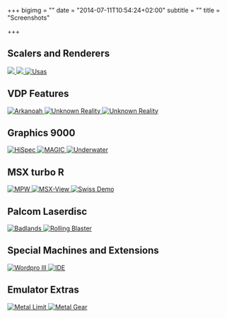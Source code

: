 +++
bigimg = ""
date = "2014-07-11T10:54:24+02:00"
subtitle = ""
title = "Screenshots"

+++

## Scalers and Renderers

<a href="/img/screenshots/sbb-3d.png" data-toggle="lightbox" data-gallery="screenshots" data-title="Scalers and Renderers" data-footer="Sex Bomb Bunny in the latest SDLGL-PP renderer, showing the 3D arcade effect! (Image scaled down)" class="col-sm-4">
  <img src="/img/screenshots/sbb-3d_thumb.png" class="img-fluid" />
</a>

<a href="/img/screenshots/scalers-mog.gif" data-toggle="lightbox" data-gallery="screenshots" data-title="Scalers and Renderers" data-footer="Maze of Galious, showing some of the available scale algorithms" class="col-sm-4">
<img src="/img/screenshots/scalers-mog_thumb.png" class="img-fluid" />
</a>

<a href="/img/screenshots/scalers-usas.gif" data-toggle="lightbox" data-gallery="screenshots" data-title="Scalers and Renderers" data-footer="Treasure of Usas, showing some of the available scale algorithms">
<img src="/img/screenshots/scalers-usas_thumb.png" alt="Usas" class="img-fluid" />
</a>

## VDP Features

<a href="/img/screenshots/arkanoah_game.png" data-toggle="lightbox" data-gallery="screenshots" data-title="VDP Features" data-footer="Ark-A-Noah showing V9938 overscan, 224 lines" class="col-sm-4">
<img src="/img/screenshots/arkanoah_game_thumb.png" alt="Arkanoah" class="img-fluid" />
</a>

<a href="/img/screenshots/ur1.png" data-toggle="lightbox" data-gallery="screenshots" data-title="VDP Features" data-footer="Unknown Reality, deinterlaced and showing overscan" class="col-sm-4">
<img src="/img/screenshots/ur1_thumb.png" alt="Unknown Reality" class="img-fluid" />
</a>

<a href="/img/screenshots/ur2.png" data-toggle="lightbox" data-gallery="screenshots" data-title="VDP Features" data-footer="Unknown Reality, real-time scope, using a horizontal screen split">
<img src="/img/screenshots/ur2_thumb.png" alt="Unknown Reality" class="img-fluid" />
</a>

## Graphics 9000

<a href="/img/screenshots/hispec.png" data-toggle="lightbox" data-gallery="screenshots" data-title="Graphics 9000" data-footer="TNI's HiSpec Demo on Gfx9000 in Bx mode" class="col-sm-4">
<img src="/img/screenshots/hispec_thumb.png" alt="HiSpec" class="img-fluid" />
</a>

<a href="/img/screenshots/magic.png" data-toggle="lightbox" data-gallery="screenshots" data-title="Graphics 9000" data-footer="NWO's MAGIC MWM Replayer on Gfx9000 in Bx mode" class="col-sm-4">
<img src="/img/screenshots/magic_thumb.png" alt="MAGIC" class="img-fluid" />
</a>

<a href="/img/screenshots/tb-underwater.png" data-toggle="lightbox" data-gallery="screenshots" data-title="Graphics 9000" data-footer="Team Bomba Underwater Demo on Gfx9000 Bx mode">
<img src="/img/screenshots/tb-underwater_thumb.png" alt="Underwater" class="img-fluid" />
</a>

## MSX turbo R

<a href="/img/screenshots/a1gt1.png" data-toggle="lightbox" data-gallery="screenshots" data-title="MSX turbo R" data-footer="MWP, Panasonic FS-A1GT turbo-R internal software" class="col-sm-4">
<img src="/img/screenshots/a1gt1_thumb.png" alt="MPW" class="img-fluid" />
</a>

<a href="/img/screenshots/a1gt2.png" data-toggle="lightbox" data-gallery="screenshots" data-title="MSX turbo R" data-footer="MSX-View, Panasonic FS-A1GT Turbo-R internal software" class="col-sm-4">
<img src="/img/screenshots/a1gt2_thumb.png" alt="MSX-View" class="img-fluid" />
</a>

<a href="/img/screenshots/swissdemo.png" data-toggle="lightbox" data-gallery="screenshots" data-title="MSX turbo R" data-footer="Swiss Demo, showing screen 12 capabilities">
<img src="/img/screenshots/swissdemo_thumb.png" alt="Swiss Demo" class="img-fluid" />
</a>

## Palcom Laserdisc

<a href="/img/screenshots/badlands.png" data-toggle="lightbox" data-gallery="screenshots" data-title="Palcom Laserdisc" data-footer="Konami's Badlands on a Pioneer PX-7 with laserdisc player" class="col-sm-4">
<img src="/img/screenshots/badlands_thumb.png" alt="Badlands" class="img-fluid" />
</a>

<a href="/img/screenshots/rollingblaster.png" data-toggle="lightbox" data-gallery="screenshots" data-title="Palcom Laserdisc" data-footer="Rolling Blaster on a Pioneer PX-7 with laserdisc player">
<img src="/img/screenshots/rollingblaster_thumb.png" alt="Rolling Blaster" class="img-fluid" />
</a>

## Special Machines and Extensions

<a href="/img/screenshots/fs4600f3.png" data-toggle="lightbox" data-gallery="screenshots" data-title="Special Machines and Extensions" data-footer="WordPro III, National FS-4600F internal software" class="col-sm-4">
<img src="/img/screenshots/fs4600f3_thumb.png" alt="Wordpro III" class="img-fluid" />
</a>

<a href="/img/screenshots/ide.png" data-toggle="lightbox" data-gallery="screenshots" data-title="Special Machines and Extensions" data-footer="Sunrise IDE interface emulation: IDEFDISK running in DOS2">
<img src="/img/screenshots/ide_thumb.png" alt="IDE" class="img-fluid" />
</a>

## Emulator Extras

<a href="/img/screenshots/mlimit3.png" data-toggle="lightbox" data-gallery="screenshots" data-title="Emulator Extras" data-footer="Metal Limit, Copper Shock II, with alpha-blended console" class="col-sm-4">
<img src="/img/screenshots/mlimit3_thumb.png" alt="Metal Limit" class="img-fluid" />
</a>

<a href="/img/screenshots/cheatfinder.png" data-toggle="lightbox" data-gallery="screenshots" data-title="Emulator Extras" data-footer="Finding cheats for Metal Gear in the console">
<img src="/img/screenshots/cheatfinder_thumb.png" alt="Metal Gear" class="img-fluid" />
</a>
